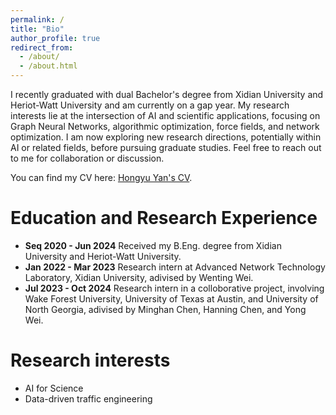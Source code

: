 ```yaml
---
permalink: /
title: "Bio"
author_profile: true
redirect_from: 
  - /about/
  - /about.html
---
```


I recently graduated with dual Bachelor's degree from Xidian University and Heriot-Watt University and am currently on a gap year. My research interests lie at the intersection of AI and scientific applications, focusing on Graph Neural Networks, algorithmic optimization, force fields, and network optimization. I am now exploring new research directions, potentially within AI or related fields, before pursuing graduate studies. Feel free to reach out to me for collaboration or discussion.

You can find my CV here: [Hongyu Yan's CV](https://github.com/01Yan/hyyan.github.io/raw/master/files/CV-Hongyu%20Yan.pdf).

Education and Research Experience
======
- **Seq 2020 - Jun 2024** Received my B.Eng. degree from Xidian University and Heriot-Watt University.
- **Jan 2022 - Mar 2023** Research intern at Advanced Network Technology Laboratory, Xidian University, adivised by Wenting Wei.
- **Jul 2023 - Oct 2024** Research intern in a colloborative project, involving Wake Forest University, University of Texas at Austin, and University of North Georgia, adivised by Minghan Chen, Hanning Chen, and Yong Wei.

Research interests
======
- AI for Science
- Data-driven traffic engineering
